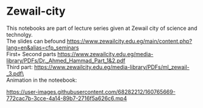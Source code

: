 # Zewail-city
This notebooks are part of lecture series given at Zewail city of science and technolgy.\
The slides can befound https://www.zewailcity.edu.eg/main/content.php?lang=en&alias=cfp_seminars \
First+ Second parts https://www.zewailcity.edu.eg/media-library/PDFs/Dr._Ahmed_Hammad_Part_1&2.pdf \
Third part: https://www.zewailcity.edu.eg/media-library/PDFs/ml_zewail-_3.pdf\
\
Animation in the noteebook:







https://user-images.githubusercontent.com/68282212/160765669-772cac7b-3cce-4a14-89b7-2716f5a626c6.mp4

